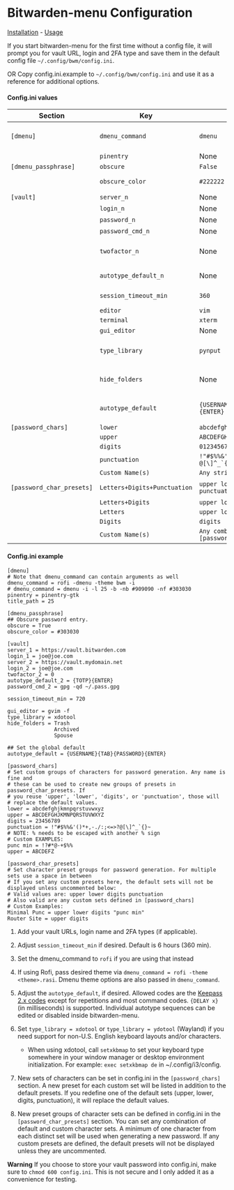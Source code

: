 # Bitwarden-menu Configuration

[Installation](install.md) - [Usage](usage.md)

If you start bitwarden-menu for the first time without a config file, it will
prompt you for vault URL, login and 2FA type and save them in the default config
file `~/.config/bwm/config.ini`.

OR Copy config.ini.example to `~/.config/bwm/config.ini` and use it as a
reference for additional options.

#### Config.ini values

| Section                   | Key                          | Default                                 | Notes                                                        |
|---------------------------|------------------------------|-----------------------------------------|--------------------------------------------------------------|
| `[dmenu]`                 | `dmenu_command`              | `dmenu`                                 | Command can include arguments                                |
|                           | `pinentry`                   | None                                    |                                                              |
| `[dmenu_passphrase]`      | `obscure`                    | `False`                                 |                                                              |
|                           | `obscure_color`              | `#222222`                               | Only applicable to dmenu                                     |
| `[vault]`                 | `server_n`                   | None                                    | `n` is any integer                                           |
|                           | `login_n`                    | None                                    |                                                              |
|                           | `password_n`                 | None                                    |                                                              |
|                           | `password_cmd_n`             | None                                    |                                                              |
|                           | `twofactor_n`                | None                                    | 0 (TOTP), 1 (email), 3 (yubikey)                             |
|                           | `autotype_default_n`         | None                                    | Overrides global default                                     |
|                           | `session_timeout_min`        | `360`                                   | Value in minutes                                             |
|                           | `editor`                     | `vim`                                   |                                                              |
|                           | `terminal`                   | `xterm`                                 |                                                              |
|                           | `gui_editor`                 | None                                    |                                                              |
|                           | `type_library`               | `pynput`                                | xdotool, ydotool, wtype or pynput                            |
|                           | `hide_folders`               | None                                    | See below for formatting of multiple folders                 |
|                           | `autotype_default`           | `{USERNAME}{TAB}{PASSWORD}{ENTER}`      | [Keepass autotype sequences][1]                              |
| `[password_chars]`        | `lower`                      | `abcdefghijklmnopqrstuvwxyz`            |                                                              |
|                           | `upper`                      | `ABCDEFGHIJKLMNOPQRSTUVWXYZ`            |                                                              |
|                           | `digits`                     | `0123456789`                            |                                                              |
|                           | `punctuation`                | ``!"#$%%&'()*+,-./:;<=>?@[\]^_`{│}~``   |                                                              |
|                           | `Custom Name(s)`             | `Any string`                            |                                                              |
| `[password_char_presets]` | `Letters+Digits+Punctuation` | `upper lower digits punctuation`        | Values from password_chars                                   |
|                           | `Letters+Digits`             | `upper lower digits`                    |                                                              |
|                           | `Letters`                    | `upper lower`                           |                                                              |
|                           | `Digits`                     | `digits`                                |                                                              |
|                           | `Custom Name(s)`             | `Any combo of [password_chars] entries` |                                                              |

#### Config.ini example

    [dmenu]
    # Note that dmenu_command can contain arguments as well
    dmenu_command = rofi -dmenu -theme bwm -i
    # dmenu_command = dmenu -i -l 25 -b -nb #909090 -nf #303030
    pinentry = pinentry-gtk
    title_path = 25

    [dmenu_passphrase]
    ## Obscure password entry.
    obscure = True
    obscure_color = #303030

    [vault]
    server_1 = https://vault.bitwarden.com
    login_1 = joe@joe.com
    server_2 = https://vault.mydomain.net
    login_2 = joe@joe.com
    twofactor_2 = 0
    autotype_default_2 = {TOTP}{ENTER}
    password_cmd_2 = gpg -qd ~/.pass.gpg

    session_timeout_min = 720

    gui_editor = gvim -f
    type_library = xdotool
    hide_folders = Trash
                   Archived
                   Spouse

    ## Set the global default
    autotype_default = {USERNAME}{TAB}{PASSWORD}{ENTER}

    [password_chars]
    # Set custom groups of characters for password generation. Any name is fine and
    # these can be used to create new groups of presets in password_char_presets. If
    # you reuse 'upper', 'lower', 'digits', or 'punctuation', those will
    # replace the default values.
    lower = abcdefghjkmnpqrstuvwxyz
    upper = ABCDEFGHJKMNPQRSTUVWXYZ
    digits = 23456789
    punctuation = !"#$%%&'()*+,-./:;<=>?@[\]^_`{}~
    # NOTE: % needs to be escaped with another % sign
    # Custom EXAMPLES:
    punc min = !?#*@-+$%%
    upper = ABCDEFZ

    [password_char_presets]
    # Set character preset groups for password generation. For multiple sets use a space in between
    # If you set any custom presets here, the default sets will not be displayed unless uncommented below:
    # Valid values are: upper lower digits punctuation
    # Also valid are any custom sets defined in [password_chars]
    # Custom Examples:
    Minimal Punc = upper lower digits "punc min"
    Router Site = upper digits

1. Add your vault URLs, login name and 2FA types (if applicable).
2. Adjust `session_timeout_min` if desired. Default is 6 hours (360 min).
3. Set the dmenu_command to `rofi` if you are using that instead
4. If using Rofi, pass desired theme via `dmenu_command = rofi -theme <theme>.rasi`.
   Dmenu theme options are also passed in `dmenu_command`.
6. Adjust the `autotype_default`, if desired. Allowed codes are the [Keepass 2.x codes][1]
   except for repetitions and most command codes. `{DELAY x}`
   (in milliseconds) is supported. Individual autotype sequences can be edited
   or disabled inside bitwarden-menu.
7. Set `type_library = xdotool` or `type_library = ydotool` (Wayland) if you
   need support for non-U.S. English keyboard layouts and/or characters.

    * When using xdotool, call `setxkbmap` to set your keyboard type somewhere
      in your window manager or desktop environment initialization. For example:
      `exec setxkbmap de` in ~/.config/i3/config.

8. New sets of characters can be set in config.ini in the `[password_chars]`
   section. A new preset for each custom set will be listed in addition to the
   default presets. If you redefine one of the default sets (upper, lower,
   digits, punctuation), it will replace the default values.
9. New preset groups of character sets can be defined in config.ini in the
   `[password_char_presets]` section. You can set any combination of default and
   custom character sets. A minimum of one character from each distinct set will
   be used when generating a new password. If any custom presets are defined,
   the default presets will not be displayed unless they are uncommented.

**Warning** If you choose to store your vault password into config.ini, make
sure to `chmod 600 config.ini`. This is not secure and I only added it as a
convenience for testing.

[1]:  https://keepass.info/help/base/autotype.html#autoseq "Keepass Autotype Sequences"
